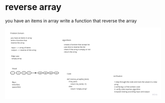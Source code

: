 # reverse array
you have an items in array write a function that reverse the array


![Image](array_reverse.jpg)


